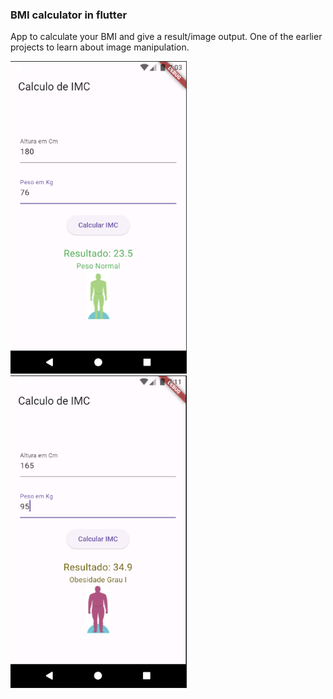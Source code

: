 ### BMI calculator in flutter
App to calculate your BMI and give a result/image output. One of the earlier projects to learn about image manipulation.

<img src="image.png" height="500">  
<img src="image1.png" height="500">